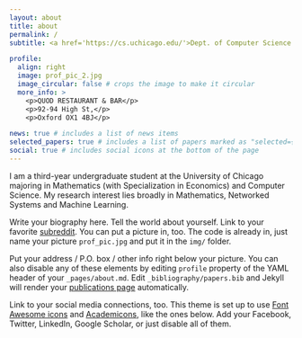```yaml
---
layout: about
title: about
permalink: /
subtitle: <a href='https://cs.uchicago.edu/'>Dept. of Computer Science at the University of Chicago</a>, JCL 375, 5730 S. Ellis Avenue, Chicago, IL 60637

profile:
  align: right
  image: prof_pic_2.jpg
  image_circular: false # crops the image to make it circular
  more_info: >
    <p>QUOD RESTAURANT & BAR</p>
    <p>92-94 High St,</p>
    <p>Oxford OX1 4BJ</p>

news: true # includes a list of news items
selected_papers: true # includes a list of papers marked as "selected={true}"
social: true # includes social icons at the bottom of the page
---
```



I am a third-year undergraduate student at the University of Chicago majoring in Mathematics (with Specialization in Economics) and Computer Science. My research interest lies broadly in Mathematics, Networked Systems and Machine Learning.

Write your biography here. Tell the world about yourself. Link to your favorite [subreddit](http://reddit.com). You can put a picture in, too. The code is already in, just name your picture `prof_pic.jpg` and put it in the `img/` folder.

Put your address / P.O. box / other info right below your picture. You can also disable any of these elements by editing `profile` property of the YAML header of your `_pages/about.md`. Edit `_bibliography/papers.bib` and Jekyll will render your [publications page](/al-folio/publications/) automatically.

Link to your social media connections, too. This theme is set up to use [Font Awesome icons](https://fontawesome.com/) and [Academicons](https://jpswalsh.github.io/academicons/), like the ones below. Add your Facebook, Twitter, LinkedIn, Google Scholar, or just disable all of them.
